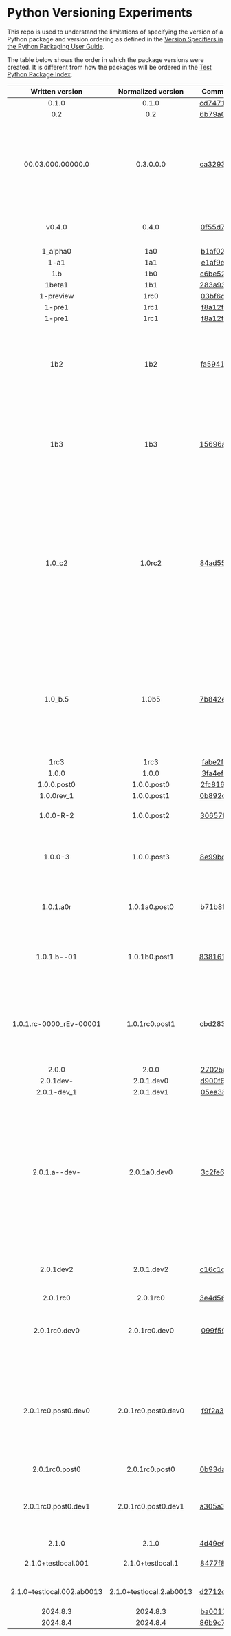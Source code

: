 # Python Versioning Experiments

This repo is used to understand the limitations of specifying the
version of a Python package and version ordering as defined in the
[Version Specifiers in the Python Packaging User Guide](https://packaging.python.org/en/latest/specifications/version-specifiers/).

The table below shows the order in which the package versions were
created. It is different from how the packages will be ordered in the
[Test Python Package Index](https://test.pypi.org/project/pythonversioningexperiments/).

| Written version   | Normalized version| Commit                                   | Notes                   |
| :---------------: | :---------------: | :--------------------------------------: | :---------------------- |
| 0.1.0             | 0.1.0             | [cd74719](https://github.com/GabrielGiurgica/python-versioning-experiments/commit/cd747197cfd8d7c0c3e33e15be8f76af145c68c6) |                         |
| 0.2               | 0.2               | [6b79a04](https://github.com/GabrielGiurgica/python-versioning-experiments/commit/6b79a044d47a225a51207d830e1739d19f908514) |                         |
| 00.03.000.00000.0 | 0.3.0.0.0         | [ca32933](https://github.com/GabrielGiurgica/python-versioning-experiments/commit/ca329332c241113d413d2fbde603c1a488465359) | Extra zeros in numeric sub-segments are removed during version normalization. We can also use as many subsegments as we want, as we are not limited. |
| v0.4.0            | 0.4.0             | [0f55d7e](https://github.com/GabrielGiurgica/python-versioning-experiments/commit/0f55d7e9590cfb7d14b2780d68995a9952963ca3) | The letter "v" is removed during version normalization. |
| 1_alpha0           | 1a0              | [b1af02a](https://github.com/GabrielGiurgica/python-versioning-experiments/commit/b1af02ad70a3a52e2f045c9bc5d45c183695995f) |  |
| 1-a1               | 1a1              | [e1af9ea](https://github.com/GabrielGiurgica/python-versioning-experiments/commit/e1af9ea033c803301210503a25d67e84299e1242) |  |
| 1.b                | 1b0              | [c6be52e](https://github.com/GabrielGiurgica/python-versioning-experiments/commit/c6be52ed752c3dd9f9baca561cd2d353f8135f1e) |  |
| 1beta1             | 1b1              | [283a93d](https://github.com/GabrielGiurgica/python-versioning-experiments/commit/283a93dd92f7039d32aee89b340e3978cc8ac7a3) |  |
| 1-preview          | 1rc0             | [03bf6cd](https://github.com/GabrielGiurgica/python-versioning-experiments/commit/03bf6cd417c653da8ba2413f8caae2467a131067) |  |
| 1-pre1             | 1rc1             | [f8a12f6](https://github.com/GabrielGiurgica/python-versioning-experiments/commit/f8a12f6e825a4e52c0f407d9f6e2460142a8fe90) |  |
| 1-pre1             | 1rc1             | [f8a12f6](https://github.com/GabrielGiurgica/python-versioning-experiments/commit/f8a12f6e825a4e52c0f407d9f6e2460142a8fe90) |  |
| 1b2                | 1b2              | [fa59417](https://github.com/GabrielGiurgica/python-versioning-experiments/commit/fa594177289f3a75856778f1d480e7fbe2b012ad) | Posting a beta release after a release candidate does not make the beta release to be considered greater than the release candidate already created. |
| 1b3                | 1b3              | [15696a7](https://github.com/GabrielGiurgica/python-versioning-experiments/commit/15696a799573fda618073a51215738c4cb4351ed) | Posting a beta release after a release candidate does not make the beta release to be considered greater than the release candidate already created. |
| 1.0_c2             | 1.0rc2           | [84ad55d](https://github.com/GabrielGiurgica/python-versioning-experiments/commit/84ad55dc8d1eba222173cbfa9077eb0472113b86) | Adding a new subsegment with value 0 to the final release segment does not functionally affect the package. From the TestPyPI perspective this release is equivalent to 1rc2 or 1.0.0.0.0.rc2. For installation we can use any of the mentioned versions, because the final pip redirects us to the current version. |
| 1.0_b.5             | 1.0b5           | [7b842e1](https://github.com/GabrielGiurgica/python-versioning-experiments/commit/7b842e1e4b97c92965e1c95353c1e0b60745234b) | Posting a beta release after a candidate release does not make the beta release considered higher than the candidate release already created, even if a 0 subsegment has been added at the end of the release segment. |
| 1rc3                | 1rc3             | [fabe2fb](https://github.com/GabrielGiurgica/python-versioning-experiments/commit/fabe2fbba00d9655e3df220b30b05b7b153147d8) |  |
| 1.0.0               | 1.0.0            | [3fa4ef1](https://github.com/GabrielGiurgica/python-versioning-experiments/commit/3fa4ef17ed93b93d57d2e7f814c794bf7d4646c6) |  |
| 1.0.0.post0         | 1.0.0.post0      | [2fc8160](https://github.com/GabrielGiurgica/python-versioning-experiments/commit/2fc8160b9c4e58b9da8895688918e433ae51b6a8) |  |
| 1.0.0rev_1          | 1.0.0.post1      | [0b892cb](https://github.com/GabrielGiurgica/python-versioning-experiments/commit/0b892cb20446783e534dd48f992cf3c3a9575306) |  |
| 1.0.0-R-2           | 1.0.0.post2      | [30657f3](https://github.com/GabrielGiurgica/python-versioning-experiments/commit/30657f3f0b563c40ae5448d7faf447373db32c54) | All ascii letters are converted to lowercase. |
| 1.0.0-3             | 1.0.0.post3      | [8e99bdb](https://github.com/GabrielGiurgica/python-versioning-experiments/commit/8e99bdb1ecdce8afcd0574210b63656896c864b9) | A post-release can also be created by omitting the “post”, if “-” is used together with a numeric value. |
| 1.0.1.a0r           | 1.0.1a0.post0    | [b71b8f1](https://github.com/GabrielGiurgica/python-versioning-experiments/commit/b71b8f102dcf85207e7faa64fb35540817b1b70e) | “Creating post-releases of pre-releases is strongly discouraged.” ([Source](https://packaging.python.org/en/latest/specifications/version-specifiers/#post-releases)) |
| 1.0.1.b--01         | 1.0.1b0.post1      | [8381610](https://github.com/GabrielGiurgica/python-versioning-experiments/commit/83816109b579efa896363fd96fb620c91bc3b894) | The first "-" is assigned pre-release segment, while the second one marks a post-release. |
| 1.0.1.rc-0000_rEv-00001 | 1.0.1rc0.post1 | [cbd2839](https://github.com/GabrielGiurgica/python-versioning-experiments/commit/cbd2839e839bfdb2857b49c7bae6e7d23027ce5b) | Extra zeros are also removed from the numeric sub-segments of the pre-release and post-release segments during version normalization. |
| 2.0.0               | 2.0.0              | [2702baf](https://github.com/GabrielGiurgica/python-versioning-experiments/commit/2702baf8252081235b1026cd698b4f231d12ca4b) |  |
| 2.0.1dev-           | 2.0.1.dev0         | [d900f68](https://github.com/GabrielGiurgica/python-versioning-experiments/commit/d900f6820a28a1ec59d9d9fbab835e287abec23f) |  |
| 2.0.1-dev_1         | 2.0.1.dev1         | [05ea38f](https://github.com/GabrielGiurgica/python-versioning-experiments/commit/05ea38f4ff49fa9b59df4bca36f7d0e39eaaf38d) |  |
| 2.0.1.a--dev-       | 2.0.1a0.dev0       | [3c2fe66](https://github.com/GabrielGiurgica/python-versioning-experiments/commit/3c2fe66ace5668242d5c3d2c7d5de2b5eef2a8e5) | "While they may be useful for continuous integration purposes, publishing developmental releases of pre-releases to general purpose public index servers is strongly discouraged, as it makes the version identifier difficult to parse for human readers." ([Source](https://packaging.python.org/en/latest/specifications/version-specifiers/#developmental-releases)) |
| 2.0.1dev2           | 2.0.1.dev2         | [c16c1d3](https://github.com/GabrielGiurgica/python-versioning-experiments/commit/c16c1d3ba7e0aeae42f586a0a1e8dcc7cd819ad1) | Version ordering is done segment by segment, so that 2.0.1.dev2 < 2.0.1a0.dev0. |
| 2.0.1rc0            | 2.0.1rc0           | [3e4d562](https://github.com/GabrielGiurgica/python-versioning-experiments/commit/3e4d562061eb7d241497dd2a9c63910c57e54c42) |  |
| 2.0.1rc0.dev0       | 2.0.1rc0.dev0      | [099f59f](https://github.com/GabrielGiurgica/python-versioning-experiments/commit/099f59f153084923a3640fd2c6f62d33153ecd9f) | The version that also has the development release segment is smaller than the version without it. |
| 2.0.1rc0.post0.dev0 | 2.0.1rc0.post0.dev0 | [f9f2a38](https://github.com/GabrielGiurgica/python-versioning-experiments/commit/f9f2a3893d7647380e45e66fc4404992acf12f16) | The version ordering is done segment by segment, so even though 2.0.1rc0.post0.dev0 is a development release, it is higher than version 2.0.1rc0 because it includes the post release segment. |
| 2.0.1rc0.post0      | 2.0.1rc0.post0     | [0b93da1](https://github.com/GabrielGiurgica/python-versioning-experiments/commit/0b93da15a0149b3172e26c2c6362a6f814217b5b) |  |
| 2.0.1rc0.post0.dev1 | 2.0.1rc0.post0.dev1 | [a305a38](https://github.com/GabrielGiurgica/python-versioning-experiments/commit/a305a38059d0cd3b42c04d23cf01bb7a72cdbbce) | Development release of a post release is considered to be a smaller version than the post release version. |
| 2.1.0               | 2.1.0              | [4d49e60](https://github.com/GabrielGiurgica/python-versioning-experiments/commit/4d49e60be7cdad481937976004a9f35339c1b15a) |  |
| 2.1.0+testlocal.001 | 2.1.0+testlocal.1  | [8477f89](https://github.com/GabrielGiurgica/python-versioning-experiments/commit/8477f89462ff392e4eb3aa05f7c16ee0c991592f) | Publishing local versions is not allowed in TestPyPI. |
| 2.1.0+testlocal.002.ab0013 | 2.1.0+testlocal.2.ab0013  | [d2712d2](https://github.com/GabrielGiurgica/python-versioning-experiments/commit/d2712d2392c53ca0d1c8c93daf643522af279672) | Publishing local versions is not allowed in TestPyPI. |
| 2024.8.3            | 2024.8.3           | [ba0013f](https://github.com/GabrielGiurgica/python-versioning-experiments/commit/ba0013f7901464811b1cfc49ba77948196cdb033) |  |
| 2024.8.4            | 2024.8.4           | [86b9c70](https://github.com/GabrielGiurgica/python-versioning-experiments/commit/86b9c709bc51e5c8655f464616b4d6cbe15bbbab) |  |
